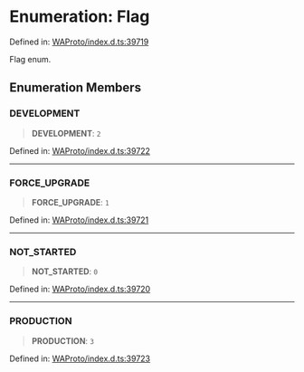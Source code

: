 # Enumeration: Flag

Defined in: [WAProto/index.d.ts:39719](https://github.com/Fokusdotid/Baileys/blob/982cc5b3c62bfc7b56d2f8f8427b6c1a2dda856f/WAProto/index.d.ts#L39719)

Flag enum.

## Enumeration Members

### DEVELOPMENT

> **DEVELOPMENT**: `2`

Defined in: [WAProto/index.d.ts:39722](https://github.com/Fokusdotid/Baileys/blob/982cc5b3c62bfc7b56d2f8f8427b6c1a2dda856f/WAProto/index.d.ts#L39722)

***

### FORCE\_UPGRADE

> **FORCE\_UPGRADE**: `1`

Defined in: [WAProto/index.d.ts:39721](https://github.com/Fokusdotid/Baileys/blob/982cc5b3c62bfc7b56d2f8f8427b6c1a2dda856f/WAProto/index.d.ts#L39721)

***

### NOT\_STARTED

> **NOT\_STARTED**: `0`

Defined in: [WAProto/index.d.ts:39720](https://github.com/Fokusdotid/Baileys/blob/982cc5b3c62bfc7b56d2f8f8427b6c1a2dda856f/WAProto/index.d.ts#L39720)

***

### PRODUCTION

> **PRODUCTION**: `3`

Defined in: [WAProto/index.d.ts:39723](https://github.com/Fokusdotid/Baileys/blob/982cc5b3c62bfc7b56d2f8f8427b6c1a2dda856f/WAProto/index.d.ts#L39723)
